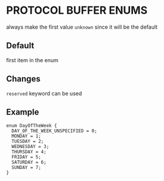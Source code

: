 # PROTOCOL BUFFER ENUMS
always make the first value `unknown` since it will be the default

## Default
first item in the enum

## Changes
`reserved` keyword can be used

## Example
```
enum DayOfTheWeek {
  DAY_OF_THE_WEEK_UNSPECIFIED = 0;
  MONDAY = 1;
  TUESDAY = 2;
  WEDNESDAY = 3;
  THURSDAY = 4;
  FRIDAY = 5;
  SATURDAY = 6;
  SUNDAY = 7;
}
```
